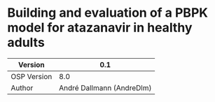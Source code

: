 # Building and evaluation of a PBPK model for atazanavir in healthy adults



| Version     | 0.1                       |
| ----------- | ------------------------- |
| OSP Version | 8.0                       |
| Author      | André Dallmann (AndreDlm) |

